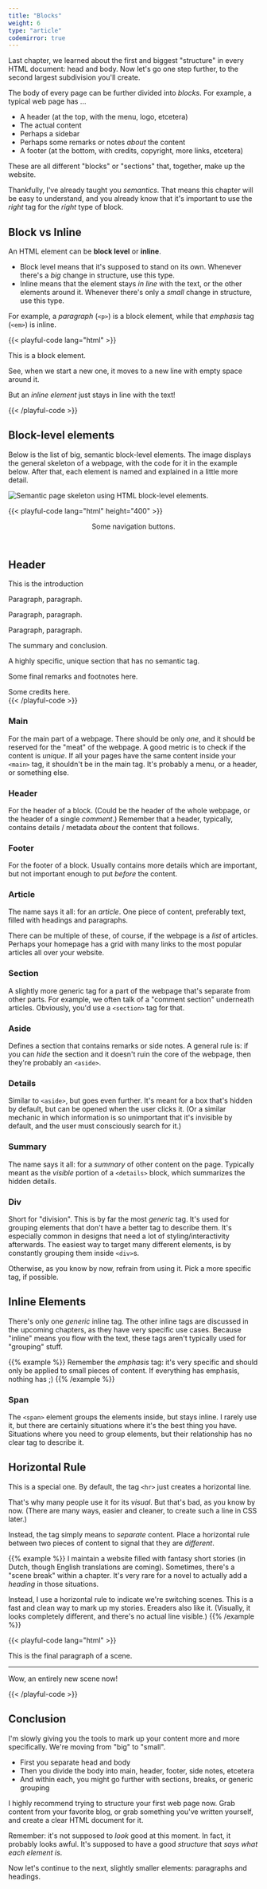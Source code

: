 ```yaml
---
title: "Blocks"
weight: 6
type: "article"
codemirror: true
---
```


Last chapter, we learned about the first and biggest "structure" in every HTML document: head and body. Now let's go one step further, to the second largest subdivision you'll create.

The body of every page can be further divided into _blocks_. For example, a typical web page has ...

* A header (at the top, with the menu, logo, etcetera)
* The actual content
* Perhaps a sidebar
* Perhaps some remarks or notes _about_ the content
* A footer (at the bottom, with credits, copyright, more links, etcetera)

These are all different "blocks" or "sections" that, together, make up the website.

Thankfully, I've already taught you _semantics_. That means this chapter will be easy to understand, and you already know that it's important to use the _right_ tag for the _right_ type of block.

## Block vs Inline

An HTML element can be **block level** or **inline**.

* Block level means that it's supposed to stand on its own. Whenever there's a _big_ change in structure, use this type.
* Inline means that the element stays _in line_ with the text, or the other elements around it. Whenever there's only a _small_ change in structure, use this type.

For example, a _paragraph_ (`<p>`) is a block element, while that _emphasis_ tag (`<em>`) is inline.

{{< playful-code lang="html" >}}
<p>This is a block element.</p>
<p>See, when we start a new one, it moves to a new line with empty space around it.</p>
<p>But an <em>inline element</em> just stays in line with the text!</p>
{{< /playful-code >}}

## Block-level elements

Below is the list of big, semantic block-level elements. The image displays the general skeleton of a webpage, with the code for it in the example below. After that, each element is named and explained in a little more detail.

![Semantic page skeleton using HTML block-level elements.](html_semantic_page_skeleton.webp)

{{< playful-code lang="html" height="400" >}}
<header>Some navigation buttons.</header>
<main> 
    <article>
        <h1>Header</h1>
        <section>
            <p>This is the introduction</p>
        </section>
        <section>
            <p>Paragraph, paragraph.</p>
            <p>Paragraph, paragraph.</p>
            <p>Paragraph, paragraph.</p>
        </section>
        <section>
            <p>The summary and conclusion.</p>
            <div>
                A highly specific, unique section that has no semantic tag.
            </div>
        </section>
        <aside>
            <p>Some final remarks and footnotes here.</p>
        </aside>
    </article>
</main>
<footer>Some credits here.</footer>
{{< /playful-code >}}

### Main

For the main part of a webpage. There should be only _one_, and it should be reserved for the "meat" of the webpage. A good metric is to check if the content is _unique_. If all your pages have the same content inside your `<main>` tag, it shouldn't be in the main tag. It's probably a menu, or a header, or something else.

### Header

For the header of a block. (Could be the header of the whole webpage, or the header of a single _comment_.) Remember that a header, typically, contains details / metadata _about_ the content that follows.

### Footer

For the footer of a block. Usually contains more details which are important, but not important enough to put _before_ the content.

### Article

The name says it all: for an _article_. One piece of content, preferably text, filled with headings and paragraphs.

There can be multiple of these, of course, if the webpage is a _list_ of articles. Perhaps your homepage has a grid with many links to the most popular articles all over your website.

### Section

A slightly more generic tag for a part of the webpage that's separate from other parts. For example, we often talk of a "comment section" underneath articles. Obviously, you'd use a `<section>` tag for that.

### Aside

Defines a section that contains remarks or side notes. A general rule is: if you can _hide_ the section and it doesn't ruin the core of the webpage, then they're probably an `<aside>`.

### Details

Similar to `<aside>`, but goes even further. It's meant for a box that's hidden by default, but can be opened when the user clicks it. (Or a similar mechanic in which information is so unimportant that it's invisible by default, and the user must consciously search for it.)

### Summary

The name says it all: for a _summary_ of other content on the page. Typically meant as the _visible_ portion of a `<details>` block, which summarizes the hidden details.

### Div

Short for "division". This is by far the most _generic_ tag. It's used for grouping elements that don't have a better tag to describe them. It's especially common in designs that need a lot of styling/interactivity afterwards. The easiest way to target many different elements, is by constantly grouping them inside `<div>`s.

Otherwise, as you know by now, refrain from using it. Pick a more specific tag, if possible.

## Inline Elements

There's only one _generic_ inline tag. The other inline tags are discussed in the upcoming chapters, as they have very specific use cases. Because "inline" means you flow with the text, these tags aren't typically used for "grouping" stuff. 

{{% example %}}
Remember the _emphasis_ tag: it's very specific and should only be applied to small pieces of content. If everything has emphasis, nothing has ;)
{{% /example %}}

### Span

The `<span>` element groups the elements inside, but stays inline. I rarely use it, but there are certainly situations where it's the best thing you have. Situations where you need to group elements, but their relationship has no clear tag to describe it.

## Horizontal Rule

This is a special one. By default, the tag `<hr>` just creates a horizontal line.

That's why many people use it for its _visual_. But that's bad, as you know by now. (There are many ways, easier and cleaner, to create such a line in CSS later.)

Instead, the tag simply means to _separate_ content. Place a horizontal rule between two pieces of content to signal that they are _different_.

{{% example %}}
I maintain a website filled with fantasy short stories (in Dutch, though English translations are coming). Sometimes, there's a "scene break" within a chapter. It's very rare for a novel to actually add a _heading_ in those situations. 

Instead, I use a horizontal rule to indicate we're switching scenes. This is a fast and clean way to mark up my stories. Ereaders also like it. (Visually, it looks completely different, and there's no actual line visible.)
{{% /example %}}

{{< playful-code lang="html" >}}
<p>This is the final paragraph of a scene.</p>
<hr>
<p>Wow, an entirely new scene now!</p>
{{< /playful-code >}}

## Conclusion

I'm slowly giving you the tools to mark up your content more and more specifically. We're moving from "big" to "small".

* First you separate head and body
* Then you divide the body into main, header, footer, side notes, etcetera
* And within each, you might go further with sections, breaks, or generic grouping

I highly recommend trying to structure your first web page now. Grab content from your favorite blog, or grab something you've written yourself, and create a clear HTML document for it.

Remember: it's not supposed to _look_ good at this moment. In fact, it probably looks awful. It's supposed to have a good _structure_ that _says what each element is_.

Now let's continue to the next, slightly smaller elements: paragraphs and headings.